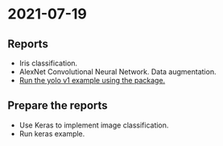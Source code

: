 # 2021-07-19

## Reports
* Iris classification.
* AlexNet Convolutional Neural Network. Data augmentation.
* [Run the yolo v1 example using the package.](https://colab.research.google.com/drive/1-vIJNOXt4XJaRKASaLRqldfh17rcRUZi?usp=sharing)

## Prepare the reports
* Use Keras to implement image classification.
* Run keras example.